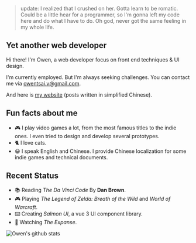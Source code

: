> update: I realized that I crushed on her. Gotta learn to be romatic. Could be a little hear for a programmer, so I'm gonna left my code here and do what I have to do. Oh god, never got the same feeling in my whole life.

## Yet another web developer

Hi there! I'm Owen, a web developer focus on front end techniques & UI design.

I'm currently employed. But I'm always seeking challenges.
You can contact me via [owentsai.v@gmail.com](mailto://owentsai.v@gmail.com).

And here is [my website](https://pdpcy.club/) (posts written in simplified Chinese).

## Fun facts about me

- :video_game: I play video games a lot, from the most famous titles to the indie ones. I even tried to design and develop several prototypes.
- :cat2: I love cats.
- :grinning: I speak English and Chinese. I provide Chinese localization for some indie games and technical documents.

## Recent Status

- :books: Reading *The Da Vinci Code* By **Dan Brown**.
- :video_game: Playing *The Legend of Zelda: Breath of the Wild* and *World of Warcraft*.
- :keyboard: Creating *Salmon UI*, a vue 3 UI component library.
- :movie_camera: Watching *The Expanse*.

<img src="https://github-readme-stats.vercel.app/api?username=Owen-Tsai" alt="Owen's github stats" />
